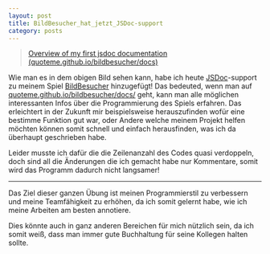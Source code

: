 ```yaml
---
layout: post
title: BildBesucher_hat_jetzt_JSDoc-support
category: posts
---
```


<blockquote class="imgur-embed-pub" lang="en" data-id="a/IX4jhgT"><a href="//imgur.com/a/IX4jhgT">Overview of my first jsdoc documentation (quoteme.github.io/bildbesucher/docs)</a></blockquote><script async src="//s.imgur.com/min/embed.js" charset="utf-8"></script>

Wie man es in dem obigen Bild sehen kann, habe ich heute
[JSDoc](https://jsdoc.app/index.html)-support zu meinem Spiel
[BildBesucher](http://github.com/quoteme/bildbesucher) hinzugefügt!
Das bedeuted, wenn man auf [quoteme.github.io/bildbesucher/docs/](https://quoteme.github.io/bildbesucher/docs/)
geht, kann man alle möglichen interessanten Infos über die Programmierung
des Spiels erfahren. Das erleichtert in der Zukunft mir beispielsweise
herauszufinden wofür eine bestimme Funktion gut war, oder Andere welche
meinem Projekt helfen möchten können somit schnell und einfach
herausfinden, was ich da überhaupt geschrieben habe.

Leider musste ich dafür die die Zeilenanzahl des Codes quasi verdoppeln,
doch sind all die Änderungen die ich gemacht habe nur Kommentare, somit
wird das Programm dadurch nicht langsamer!

---

Das Ziel dieser ganzen Übung ist meinen Programmierstil zu verbessern
und meine Teamfähigkeit zu erhöhen, da ich somit gelernt habe, wie
ich meine Arbeiten am besten annotiere.

Dies könnte auch in ganz anderen Bereichen für mich nützlich sein, da
ich somit weiß, dass man immer gute Buchhaltung für seine Kollegen
halten sollte.
